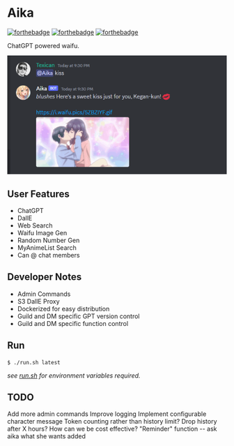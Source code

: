 # Aika
[![forthebadge](https://forthebadge.com/images/badges/made-with-go.svg)](https://forthebadge.com) [![forthebadge](https://forthebadge.com/images/badges/kinda-sfw.svg)](https://forthebadge.com) [![forthebadge](https://forthebadge.com/images/badges/built-with-love.svg)](https://forthebadge.com)

ChatGPT powered waifu.

![Aika Kissing](./assets/example.png)

## User Features

- ChatGPT
- DallE
- Web Search
- Waifu Image Gen
- Random Number Gen
- MyAnimeList Search
- Can @ chat members

## Developer Notes

- Admin Commands
- S3 DallE Proxy
- Dockerized for easy distribution
- Guild and DM specific GPT version control
- Guild and DM specific function control

## Run

```shell
$ ./run.sh latest
```

*see [run.sh](./run.sh) for environment variables required.*

## TODO

Add more admin commands
Improve logging
Implement configurable character message
Token counting rather than history limit?
Drop history after X hours? How can we be cost effective?
"Reminder" function -- ask aika what she wants added